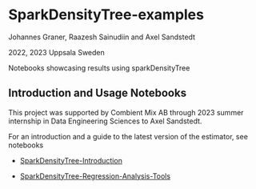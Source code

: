 # SparkDensityTree-examples

Johannes Graner, Raazesh Sainudiin and Axel Sandstedt

2022, 2023 Uppsala Sweden

Notebooks showcasing results using sparkDensityTree

## Introduction and Usage Notebooks

This project was supported by Combient Mix AB through 2023 summer internship in Data Engineering Sciences to Axel Sandstedt.

For an introduction and a guide to the latest version of the estimator, see notebooks

- [SparkDensityTree-Introduction](notebooks/SparkDensityTree-Introduction.md)

- [SparkDensityTree-Regression-Analysis-Tools](notebooks/SparkDensityTree-Regression-Analysis-Tools.md)
